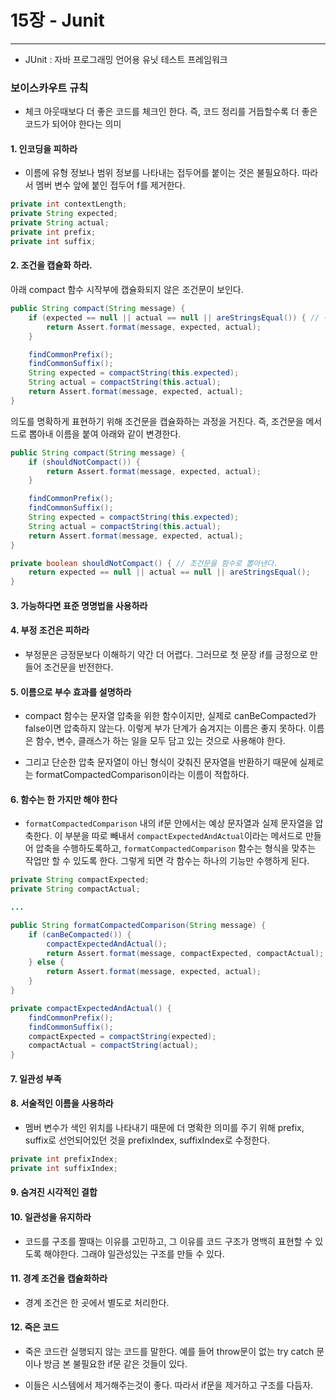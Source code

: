 
# 15장 - Junit

---

- JUnit : 자바 프로그래밍 언어용 유닛 테스트 프레임워크


### 보이스카우트 규칙
- 체크 아웃때보다 더 좋은 코드를 체크인 한다. 즉, 코드 정리를 거듭할수록 더 좋은 코드가 되어야 한다는 의미

#### 1. 인코딩을 피하라
- 이름에 유형 정보나 범위 정보를 나타내는 접두어를 붙이는 것은 불필요하다. 따라서 멤버 변수 앞에 붙인 접두어 f를 제거한다.

```java
private int contextLength;
private String expected;
private String actual;
private int prefix;
private int suffix;
```

#### 2. 조건을 캡슐화 하라.
아래 compact 함수 시작부에 캡슐화되지 않은 조건문이 보인다.

```java
public String compact(String message) {
    if (expected == null || actual == null || areStringsEqual()) { // 이부분
        return Assert.format(message, expected, actual);
    }

    findCommonPrefix();
    findCommonSuffix();
    String expected = compactString(this.expected);
    String actual = compactString(this.actual);
    return Assert.format(message, expected, actual);
}
```

의도를 명확하게 표현하기 위해 조건문을 캡슐화하는 과정을 거친다. 즉, 조건문을 메서드로 뽑아내 이름을 붙여 아래와 같이 변경한다.

```java
public String compact(String message) {
    if (shouldNotCompact()) {
        return Assert.format(message, expected, actual);
    }

    findCommonPrefix();
    findCommonSuffix();
    String expected = compactString(this.expected);
    String actual = compactString(this.actual);
    return Assert.format(message, expected, actual);
}

private boolean shouldNotCompact() { // 조건문을 함수로 뽑아낸다.
    return expected == null || actual == null || areStringsEqual();
}
```


#### 3. 가능하다면 표준 명명법을 사용하라
#### 4. 부정 조건은 피하라
- 부정문은 긍정문보다 이해하기 약간 더 어렵다. 그러므로 첫 문장 if를 긍정으로 만들어 조건문을 반전한다.

#### 5. 이름으로 부수 효과를 설명하라
- compact 함수는 문자열 압축을 위한 함수이지만, 실제로 canBeCompacted가 false이면 압축하지 않는다. 이렇게 부가 단계가 숨겨지는 이름은 좋지 못하다. 이름은 함수, 변수, 클래스가 하는 일을 모두 담고 있는 것으로 사용해야 한다.

- 그리고 단순한 압축 문자열이 아닌 형식이 갖춰진 문자열을 반환하기 때문에 실제로는 formatCompactedComparison이라는 이름이 적합하다.

#### 6. 함수는 한 가지만 해야 한다
- `formatCompactedComparison` 내의 if문 안에서는 예상 문자열과 실제 문자열을 압축한다. 이 부분을 따로 빼내서 `compactExpectedAndActual`이라는 메서드로 만들어 압축을 수행하도록하고, `formatCompactedComparison` 함수는 형식을 맞추는 작업만 할 수 있도록 한다.
그렇게 되면 각 함수는 하나의 기능만 수행하게 된다.

```java
private String compactExpected; 
private String compactActual;

...

public String formatCompactedComparison(String message) {
    if (canBeCompacted()) {
        compactExpectedAndActual();
        return Assert.format(message, compactExpected, compactActual);
    } else {
        return Assert.format(message, expected, actual);
    }       
}

private compactExpectedAndActual() {
    findCommonPrefix();
    findCommonSuffix();
    compactExpected = compactString(expected);
    compactActual = compactString(actual);
}
```

#### 7. 일관성 부족

#### 8. 서술적인 이름을 사용하라
- 멤버 변수가 색인 위치를 나타내기 때문에 더 명확한 의미를 주기 위해 prefix, suffix로 선언되어있던 것을 prefixIndex, suffixIndex로 수정한다.

```java
private int prefixIndex;
private int suffixIndex;
```

#### 9. 숨겨진 시각적인 결합
#### 10. 일관성을 유지하라
- 코드를 구조를 짤때는 이유를 고민하고, 그 이유를 코드 구조가 명백히 표현할 수 있도록 해야한다. 그래야 일관성있는 구조를 만들 수 있다.



#### 11. 경계 조건을 캡슐화하라
- 경계 조건은 한 곳에서 별도로 처리한다.

#### 12. 죽은 코드
- 죽은 코드란 실행되지 않는 코드를 말한다. 예를 들어 throw문이 없는 try catch 문이나 방금 본 불필요한 if문 같은 것들이 있다.

- 이들은 시스템에서 제거해주는것이 좋다. 따라서 if문을 제거하고 구조를 다듬자.
